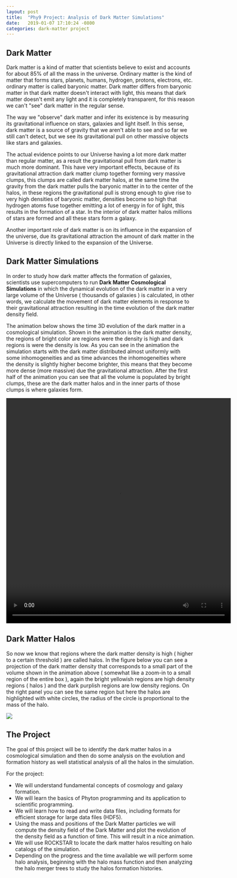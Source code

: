 ```yaml
---
layout: post
title:  "Phy9 Project: Analysis of Dark Matter Simulations"
date:   2019-01-07 17:10:24 -0800
categories: dark-matter project
---
```


## Dark Matter

Dark matter is a kind of matter that scientists believe to exist and accounts for about 85% of all the mass in the universe. Ordinary matter is the kind of matter that forms stars, planets, humans, hydrogen, protons, electrons, etc. ordinary matter is called baryonic matter. Dark matter differs from baryonic matter in that dark matter doesn't interact with light, this means that dark matter doesn't emit any light and it is completely transparent, for this reason we can't "see" dark matter in the regular sense.

The way we "observe" dark matter and infer its existence is by measuring its gravitational influence on stars, galaxies and light itself. In this sense, dark matter is a source of gravity that we aren't able to see and so far we still can't detect, but we see its gravitational pull on other massive objects like stars and galaxies.

The actual evidence points to our Universe having a lot more dark matter than regular matter, as a result the gravitational pull from dark matter is much more dominant. This have very important effects, because of its gravitational attraction dark matter clump together forming very massive clumps, this clumps are called dark matter halos, at the same time the gravity from the dark matter pulls the baryonic matter in to the center of the halos, in these regions the gravitational pull is strong enough to give rise to very high densities of baryonic matter, densities become so high that hydrogen atoms fuse together emitting a lot of energy in for of light, this results in the formation of a star. In the interior of dark matter halos millions of stars are formed and all these stars form a galaxy.

Another important role of dark matter is on its influence in the expansion of the universe, due its gravitational attraction the amount of dark matter in the Universe is directly linked to the expansion of the Universe.


## Dark Matter Simulations

In order to study how dark matter affects the formation of galaxies, scientists use supercomputers to run **Dark Matter Cosmological Simulations** in which the dynamical evolution of the dark matter in a very large volume of the Universe ( thousands of galaxies ) is calculated, in other words, we calculate the movement of dark matter elements in response to their gravitational attraction resulting in the time evolution of the dark matter density field.

The animation below shows the time 3D evolution of the dark matter in a cosmological simulation. Shown in the animation is the dark matter density, the regions of bright color are regions were the density is high and dark regions is were the density is low. As you can see in the animation the simulation starts with the dark matter distributed almost uniformly with some inhomogeneities and as time advances the inhomogeneities where the density is slightly higher become brighter, this means that they become more dense (more massive) due the gravitational attraction. After the first half of the animation you can see that all the volume is populated by bright clumps, these are the dark matter halos and in the inner parts of those clumps is where galaxies form.

<div style="text-align: center">
<video src="{{ site.url }}assets/videos/cosmo_10.mp4" height="600" width="600" controls preload> </video>
</div>

## Dark Matter Halos

So now we know that regions where the dark matter density is high ( higher to a certain threshold ) are called halos. In the figure below you can see a projection of the dark matter density that corresponds to a small part of the volume shown in the animation above ( somewhat like a zoom-in to a small region of the entire box ), again the bright yellowish regions are high density regions ( halos ) and the dark purplish regions are low density regions. On the right panel you can see the same region but here the halos are highlighted with white circles, the radius of the circle is proportional to the mass of the halo.

<img src="{{ site.url }}assets/images/density_halos.png">



## The Project

The goal of this project will be to identify the dark matter halos in a cosmological simulation and then do some analysis on the evolution and formation history  as well statistical analysis of all the halos in the simulation.


For the project:

<ul>

<li> We will understand fundamental concepts of cosmology and galaxy formation. </li>

<li> We will learn the basics of Phyton programming and its application to scientific programming. </li>

<li> We will learn how to read and write data files, including formats for efficient storage for large data files (HDF5). </li>

<li> Using the mass and positions of the Dark Matter particles we will compute the density field of the Dark Matter and plot the evolution of the density field as a function of time. This will result in a nice animation. </li>

<li> We will use ROCKSTAR to locate the dark matter halos resulting on halo catalogs of the simulation. </li>

<li> Depending on the progress and the time available we will perform some halo analysis, beginning with the halo mass function and then analyzing the halo merger trees to study the halos formation histories. </li>


</ul>
